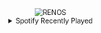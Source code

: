 <div align="center">
<picture>
    <source media="(prefers-color-scheme: dark)" srcset="https://i.ibb.co/SsNkgqW/output-gif.gif">
    <source media="(prefers-color-scheme: light)" srcset="https://i.ibb.co/SsNkgqW/output-gif.gif">
    <img alt="RENOS" src="https://i.ibb.co/SsNkgqW/output-gif.gif">
</picture>
<details>
<summary>Spotify Recently Played</summary>
<img src="https://spotify-recently-played-readme.vercel.app/api?user=31d6d6zerc5ct6kck32na2ozsqf4&unique=1&width=400" alt="Spotify" />
</details>
</div>

<!-- Image deletion URL: https://ibb.co/kHKLTYk/eb45caa4e8ac31e1db83dec812fa5521 -->
